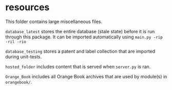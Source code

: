 # resources

This folder contains large miscellaneous files.

`database_latest` stores the entire database (stale state) before it is run through this package.  It can be imported automatically using `main.py -rip -ril -rio`

`database_testing` stores a patent and label collection that are imported during unit-tests.

`hosted_folder` includes content that is served when `server.py` is ran.


`Orange_Book` includes all Orange Book archives that are used by module(s) in `orangebook/`.